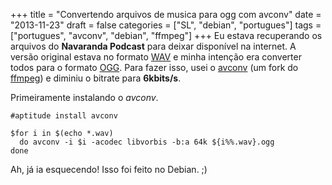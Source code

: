 +++
title = "Convertendo arquivos de musica para ogg com avconv"
date = "2013-11-23"
draft = false
categories = ["SL", "debian", "portugues"]
tags = ["portugues", "avconv", "debian", "ffmpeg"]
+++
Eu estava recuperando os arquivos do **Navaranda Podcast** para deixar
disponível na internet. A versão original estava no formato
[WAV](http://pt.wikipedia.org/wiki/WAV) e minha intenção era converter
todos para o formato [OGG](http://www.vorbis.com/). Para fazer isso,
usei o [avconv](http://libav.org/avconv.html) (um fork do
[ffmpeg](http://www.ffmpeg.org/)) e diminiu o bitrate para **6kbits/s**.

Primeiramente instalando o *avconv*.

```
#aptitude install avconv
```

```
$for i in $(echo *.wav)
  do avconv -i $i -acodec libvorbis -b:a 64k ${i%%.wav}.ogg
done
```

Ah, já ia esquecendo! Isso foi feito no Debian. ;)
